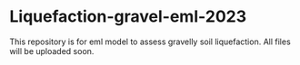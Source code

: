 # Liquefaction-gravel-eml-2023
This repository is for eml model to assess gravelly soil liquefaction.
All files will be uploaded soon.
